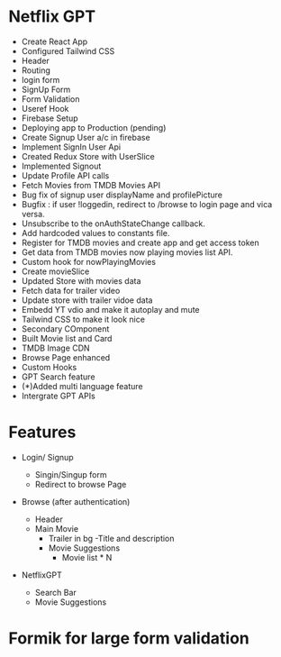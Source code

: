 # Netflix GPT

- Create React App
- Configured Tailwind CSS
- Header
- Routing
- login form
- SignUp Form
- Form Validation
- Useref Hook
- Firebase Setup
- Deploying app to Production (pending)
- Create Signup User a/c in firebase
- Implement SignIn User Api
- Created Redux Store with UserSlice
- Implemented Signout
- Update Profile API calls
- Fetch Movies from TMDB Movies API
- Bug fix of signup user displayName and profilePicture
- Bugfix : if user !loggedin, redirect to /browse to login page and vica versa.
- Unsubscribe to the onAuthStateChange callback.
- Add hardcoded values to constants file.
- Register for TMDB movies and create app and get access token
- Get data from TMDB movies now playing movies list API.
- Custom hook for nowPlayingMovies
- Create movieSlice
- Updated Store with movies data
- Fetch data for trailer video
- Update store with trailer vidoe data
- Embedd YT vdio and make it autoplay and mute
- Tailwind CSS to make it look nice
- Secondary COmponent
- Built Movie list and Card
- TMDB Image CDN
- Browse Page enhanced
- Custom Hooks
- GPT Search feature
- (\*)Added multi language feature
- Intergrate GPT APIs

# Features

- Login/ Signup
  - Singin/Singup form
  - Redirect to browse Page
- Browse (after authentication)

  - Header
  - Main Movie
    - Trailer in bg
      -Title and description
    - Movie Suggestions
      - Movie list \* N

- NetflixGPT
  - Search Bar
  - Movie Suggestions

# Formik for large form validation
